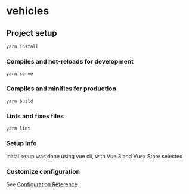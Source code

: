 # vehicles

## Project setup
```
yarn install
```

### Compiles and hot-reloads for development
```
yarn serve
```

### Compiles and minifies for production
```
yarn build
```

### Lints and fixes files
```
yarn lint
```

### Setup info
initial setup was done using vue cli, with Vue 3 and Vuex Store selected

### Customize configuration
See [Configuration Reference](https://cli.vuejs.org/config/).


